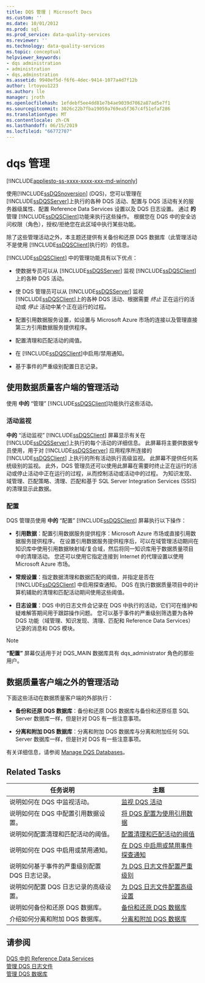 ```yaml
---
title: DQS 管理 | Microsoft Docs
ms.custom: ''
ms.date: 10/01/2012
ms.prod: sql
ms.prod_service: data-quality-services
ms.reviewer: ''
ms.technology: data-quality-services
ms.topic: conceptual
helpviewer_keywords:
- dqs administration
- administration
- dqs,adminstration
ms.assetid: 9940ef5d-f6f6-4dec-9414-1077a4d7f12b
author: lrtoyou1223
ms.author: lle
manager: jroth
ms.openlocfilehash: 1efdebf5ee4dd81e7b4ae9039d7062a87ad5e7f1
ms.sourcegitcommit: 3026c22b7fba19059a769ea5f367c4f51efaf286
ms.translationtype: MT
ms.contentlocale: zh-CN
ms.lasthandoff: 06/15/2019
ms.locfileid: "66772707"
---
```

# <a name="dqs-administration"></a>dqs 管理

[!INCLUDE[appliesto-ss-xxxx-xxxx-xxx-md-winonly](../includes/appliesto-ss-xxxx-xxxx-xxx-md-winonly.md)]

  使用[!INCLUDE[ssDQSnoversion](../includes/ssdqsnoversion-md.md)] (DQS)，您可以管理在 [!INCLUDE[ssDQSServer](../includes/ssdqsserver-md.md)]上执行的各种 DQS 活动、配置与 DQS 活动有关的服务器级属性、配置 Reference Data Services 设置以及 DQS 日志设置。 通过 **的** 管理 [!INCLUDE[ssDQSClient](../includes/ssdqsclient-md.md)]功能来执行这些操作。 根据您在 DQS 中的安全访问权限（角色），授权/拒绝您在此区域中执行某些功能。  
  
 除了这些管理活动之外，本主题还提供有关备份和还原 DQS 数据库（此管理活动不是使用 [!INCLUDE[ssDQSClient](../includes/ssdqsclient-md.md)]执行的）的信息。  
  
 [!INCLUDE[ssDQSClient](../includes/ssdqsclient-md.md)] 中的管理功能具有以下优点：  
  
-   使数据专员可以从 [!INCLUDE[ssDQSServer](../includes/ssdqsserver-md.md)] 监视 [!INCLUDE[ssDQSClient](../includes/ssdqsclient-md.md)]上的各种 DQS 活动。  
  
-   使 DQS 管理员可以从 [!INCLUDE[ssDQSServer](../includes/ssdqsserver-md.md)] 监视 [!INCLUDE[ssDQSClient](../includes/ssdqsclient-md.md)]上的各种 DQS 活动、根据需要 *终止* 正在运行的活动或 *停止* 活动中某个正在运行的过程。  
  
-   配置引用数据服务设置，如设置与 Microsoft Azure 市场的连接以及管理直接第三方引用数据服务提供程序。  
  
-   配置清理和匹配活动的阈值。  
  
-   在 [!INCLUDE[ssDQSClient](../includes/ssdqsclient-md.md)]中启用/禁用通知。  
  
-   基于事件的严重级别配置日志记录。  
  
##  <a name="AdminUsingClent"></a> 使用数据质量客户端的管理活动  
 使用 **中的** “管理” [!INCLUDE[ssDQSClient](../includes/ssdqsclient-md.md)]功能执行这些活动。  
  
### <a name="activity-monitoring"></a>活动监视  
 **中的** “活动监视” [!INCLUDE[ssDQSClient](../includes/ssdqsclient-md.md)] 屏幕显示有关在 [!INCLUDE[ssDQSServer](../includes/ssdqsserver-md.md)]上执行的每个活动的详细信息。 此屏幕将主要供数据专员使用，用于对 [!INCLUDE[ssDQSServer](../includes/ssdqsserver-md.md)] 应用程序所连接的 [!INCLUDE[ssDQSClient](../includes/ssdqsclient-md.md)] 上执行的所有活动执行高级监视。 此屏幕不提供任何系统级别的监视。 此外，DQS 管理员还可以使用此屏幕在需要时终止正在运行的活动或停止活动中正在运行的过程，从而控制活动或活动中的过程。 为知识发现、域管理、匹配策略、清理、匹配和基于 SQL Server Integration Services (SSIS) 的清理显示此数据。  
  
### <a name="configuration"></a>配置  
 DQS 管理员使用 **中的** “配置” [!INCLUDE[ssDQSClient](../includes/ssdqsclient-md.md)] 屏幕执行以下操作：  
  
-   **引用数据**：配置引用数据服务提供程序：Microsoft Azure 市场或直接引用数据服务提供程序。 在设置引用数据服务提供程序后，可以在域管理活动期间在知识库中使用引用数据映射域/复合域，然后将同一知识库用于数据质量项目中的清理活动。 您还可以使用它指定连接到 Internet 的代理设置以使用 Microsoft Azure 市场。  
  
-   **常规设置**：指定数据清理和数据匹配的阈值，并指定是否在 [!INCLUDE[ssDQSClient](../includes/ssdqsclient-md.md)] 中启用探查通知。 DQS 在执行数据质量项目中的计算机辅助的清理和匹配活动期间使用这些阈值。  
  
-   **日志设置**：DQS 中的日志文件会记录在 DQS 中执行的活动，它们可在维护和疑难解答期间用于跟踪操作问题。 您可以基于事件的严重级别筛选要为各种 DQS 功能（域管理、知识发现、清理、匹配和 Reference Data Services）记录的消息和 DQS 模块。  
  
> [!NOTE]  
>  **“配置”** 屏幕仅适用于对 DQS_MAIN 数据库具有 dqs_administrator 角色的那些用户。  
  
##  <a name="AdminOutsideClient"></a> 数据质量客户端之外的管理活动  
 下面这些活动在数据质量客户端的外部执行：  
  
-   **备份和还原 DQS 数据库**：备份和还原 DQS 数据库与备份和还原任意 SQL Server 数据库一样，但是针对 DQS 有一些注意事项。  
  
-   **分离和附加 DQS 数据库**：分离和附加 DQS 数据库与分离和附加任何 SQL Server 数据库一样，但是针对 DQS 有一些注意事项。  
  
 有关详细信息，请参阅 [Manage DQS Databases](../data-quality-services/manage-dqs-databases.md)。  
  
## <a name="related-tasks"></a>Related Tasks  
  
|任务说明|主题|  
|----------------------|-----------|  
|说明如何在 DQS 中监视活动。|[监视 DQS 活动](../data-quality-services/monitor-dqs-activities.md)|  
|说明如何在 DQS 中配置引用数据设置。|[将 DQS 配置为使用引用数据](../data-quality-services/configure-dqs-to-use-reference-data.md)|  
|说明如何配置清理和匹配活动的阈值。|[配置清理和匹配活动的阈值](../data-quality-services/configure-threshold-values-for-cleansing-and-matching.md)|  
|说明如何在 DQS 中启用或禁用通知。|[在 DQS 中启用或禁用事件探查通知](../data-quality-services/enable-or-disable-profiling-notifications-in-dqs.md)|  
|说明如何基于事件的严重级别配置 DQS 日志记录。|[为 DQS 日志文件配置严重级别](../data-quality-services/configure-severity-levels-for-dqs-log-files.md)|  
|说明如何配置 DQS 日志记录的高级设置。|[为 DQS 日志文件配置高级设置](../data-quality-services/configure-advanced-settings-for-dqs-log-files.md)|  
|说明如何备份和还原 DQS 数据库。|[备份和还原 DQS 数据库](../data-quality-services/backing-up-and-restoring-dqs-databases.md)|  
|介绍如何分离和附加 DQS 数据库。|[分离和附加 DQS 数据库](../data-quality-services/detaching-and-attaching-dqs-databases.md)|  
  
## <a name="see-also"></a>请参阅  
 [DQS 中的 Reference Data Services](../data-quality-services/reference-data-services-in-dqs.md)   
 [管理 DQS 日志文件](../data-quality-services/manage-dqs-log-files.md)   
 [管理 DQS 数据库](../data-quality-services/manage-dqs-databases.md)  
  
  
